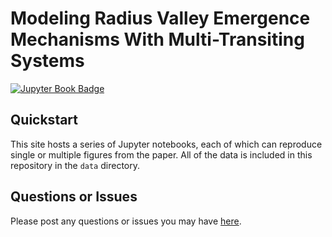 # Modeling Radius Valley Emergence Mechanisms With Multi-Transiting Systems

[![Jupyter Book Badge](https://jupyterbook.org/badge.svg)](https://mvanwyngarden.github.io/radvalley_figs)

## Quickstart

This site hosts a series of Jupyter notebooks, each of which can reproduce single or multiple figures from the paper. All of the data is included in this repository in the `data` directory.

## Questions or Issues

Please post any questions or issues you may have [here](https://github.com/mvanwyngarden/PEPPER/issues).
